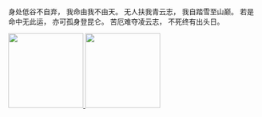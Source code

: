 身处低谷不自弃， 我命由我不由天。
无人扶我青云志， 我自踏雪至山巅。
若是命中无此运， 亦可孤身登昆仑。
苦厄难夺凌云志， 不死终有出头日。

<p float="left">
  <a href="https://github.com/anuraghazra/github-readme-stats">
    <img src="https://github-readme-stats.vercel.app/api?username=guobinqiu&count_private=true&show_icons=true" height="150" />
  </a>
  <a href="https://github.com/anuraghazra/github-readme-stats">
    <img src="https://github-readme-stats.vercel.app/api/top-langs/?username=guobinqiu&hide_progress=true&langs_count=10" height="150" />
  </a>
</p>
